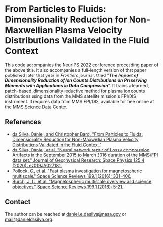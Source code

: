 # From Particles to Fluids: Dimensionality Reduction for Non-Maxwellian Plasma Velocity Distributions Validated in the Fluid Context

This code accompanies the NeurIPS 2022 conference proceeding paper of the above title. It also accompanies a full-length version of that paper published later that year in *Frontiers* journal, titled "***The Impact of Dimensionality Reduction of Ion Counts Distributions on Preserving Moments with Applications to Data Compression***". It trains a learned, patch-based, dimensionality reductive method for  plasma ion counts distributions using data from the MMS satellite mission's FPI/DIS instrument. It requires data from MMS FPI/DIS, available for free online at the [MMS Science Data Center](https://lasp.colorado.edu/mms/sdc/public/).

## References
* [da Silva, Daniel, and Christopher Bard. "From Particles to Fluids: Dimensionality Reduction for Non-Maxwellian Plasma Velocity Distributions Validated in the Fluid Context."](https://ml4physicalsciences.github.io/2022/files/NeurIPS_ML4PS_2022_73.pdf)
* [da Silva, Daniel, et al. "Neural network repair of Lossy compression Artifacts in the September 2015 to March 2016 duration of the MMS/FPI data set." Journal of Geophysical Research: Space Physics 125.4 (2020): e2019JA027181.](https://doi.org/10.1029/2019JA027181) 
* [Pollock, C., et al. "Fast plasma investigation for magnetospheric multiscale." Space Science Reviews 199.1 (2016): 331-406.](https://doi.org/10.1007/s11214-016-0245-4)
* [Burch, J. L., et al. "Magnetospheric multiscale overview and science objectives." Space Science Reviews 199.1 (2016): 5-21.](https://doi.org/10.1007/s11214-015-0164-9)

## Contact
The author can be reached at [daniel.e.dasilva@nasa.gov](daniel.e.dasilva@nasa.gov) or [mail@danieldasilva.org](mail@danieldasilva.org).
